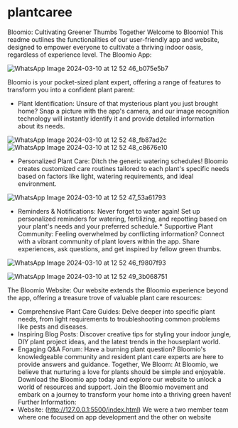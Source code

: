 # plantcaree


Bloomio: Cultivating Greener Thumbs Together
Welcome to Bloomio!  This readme outlines the functionalities of our user-friendly app and website, designed to empower everyone to cultivate a thriving indoor oasis, regardless of experience level.
The Bloomio App:

![WhatsApp Image 2024-03-10 at 12 52 46_b075e5b7](https://github.com/ahalyacs/plantcaree/assets/162858613/1310dbe3-9068-4818-834c-0db294f06e39)

Bloomio is your pocket-sized plant expert, offering a range of features to transform you into a confident plant parent:

 * Plant Identification: Unsure of that mysterious plant you just brought home?  Snap a picture with the app's camera, and our image recognition technology will instantly identify it and provide detailed information about its needs.

 ![WhatsApp Image 2024-03-10 at 12 52 48_fb87ad2c](https://github.com/ahalyacs/plantcaree/assets/162858613/e4b79057-4bcf-4c01-9ac7-8f799158c1f0)
![WhatsApp Image 2024-03-10 at 12 52 48_c8676e10](https://github.com/ahalyacs/plantcaree/assets/162858613/ed1abe72-cdb9-4e4c-bcfa-90ffe25b3fd0)



 * Personalized Plant Care: Ditch the generic watering schedules! Bloomio creates customized care routines tailored to each plant's specific needs based on factors like light, watering requirements, and ideal environment.
 
 ![WhatsApp Image 2024-03-10 at 12 52 47_53a61793](https://github.com/ahalyacs/plantcaree/assets/162858613/a499d23c-b0f6-4875-8cdc-30d0319aa7fa)

 * Reminders & Notifications: Never forget to water again! Set up personalized reminders for watering, fertilizing, and repotting based on your plant's needs and your preferred schedule.* Supportive Plant Community: Feeling overwhelmed by conflicting information? Connect with a vibrant community of plant lovers within the app. Share experiences, ask questions, and get inspired by fellow green thumbs.

![WhatsApp Image 2024-03-10 at 12 52 46_f9807f93](https://github.com/ahalyacs/plantcaree/assets/162858613/a42072c7-9bc3-4e31-9744-dc67ff402670)

![WhatsApp Image 2024-03-10 at 12 52 49_3b068751](https://github.com/ahalyacs/plantcaree/assets/162858613/d8b5db0a-b5b1-4538-8c66-71daf09f7d62)

The Bloomio Website:
Our website extends the Bloomio experience beyond the app, offering a treasure trove of valuable plant care resources:
 * Comprehensive Plant Care Guides: Delve deeper into specific plant needs, from light requirements to troubleshooting common problems like pests and diseases.
 * Inspiring Blog Posts: Discover creative tips for styling your indoor jungle, DIY plant project ideas, and the latest trends in the houseplant world.
 * Engaging Q&A Forum: Have a burning plant question? Bloomio's knowledgeable community and resident plant care experts are here to provide answers and guidance.
Together, We Bloom:
At Bloomio, we believe that nurturing a love for plants should be simple and enjoyable. Download the Bloomio app today and explore our website to unlock a world of resources and support.
Join the Bloomio movement and embark on a journey to transform your home into a thriving green haven!
Further Information:
 * Website: (http://127.0.0.1:5500/index.html)
 We were a two member team where one focused on app development and the other on website
